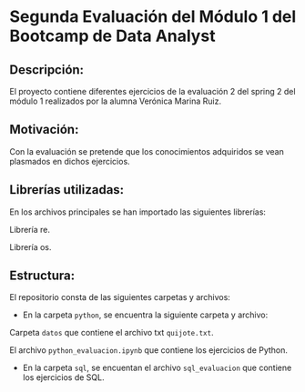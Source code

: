 # Segunda Evaluación del Módulo 1 del Bootcamp de Data Analyst

## Descripción:

El proyecto contiene diferentes ejercicios de la evaluación 2 del spring 2 del módulo 1 realizados por la alumna Verónica Marina Ruiz.

## Motivación:

Con la evaluación se pretende que los conocimientos adquiridos se vean plasmados en dichos ejercicios.

## Librerías utilizadas:

En los archivos principales se han importado las siguientes librerías:

Librería re.

Librería os.

## Estructura:

El repositorio consta de las siguientes carpetas y archivos:

- En la carpeta `python`, se encuentra la siguiente carpeta y archivo:

Carpeta `datos` que contiene el archivo txt `quijote.txt`.

El archivo `python_evaluacion.ipynb` que contiene los ejercicios de Python.

- En la carpeta `sql`, se encuentan el archivo `sql_evaluacion` que contiene los ejercicios de SQL.

